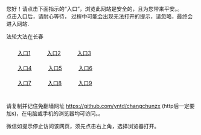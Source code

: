 您好！请点击下面指示的“入口”，浏览此网站是安全的，且为您带来平安。。 <br/>
点击入口后，请耐心等待， 过程中可能会出现无法打开的提示，请忽略，最终会进入网站. </br>

法轮大法在长春<br/>
<div style="padding:10px"><a style="margin:20px" target="_blank" href="https://d395jlwln2k4q5.cloudfront.net/2Qpsp?jbpzapw" id="ccLink1" rel="nofollow">入口1</a> <a target="_blank" style="margin:20px" href="https://d1kvgu9mikjl9t.cloudfront.net/2Qpsp?dmubvpsb" id="ccLink2" rel="nofollow">入口2</a> <a style="margin:20px" target="_blank" href="https://d2g1c6q09p7pun.cloudfront.net/2Qpsp?wrkokljx" id="ccLink3" rel="nofollow">入口3</a></div>

<div style="padding:10px" ><a style="margin:20px" target="_blank" href="https://d395jlwln2k4q5.cloudfront.net/2Qpsp?jbpzapw" id="ccLink4" rel="nofollow">入口4</a> <a style="margin:20px" href="https://d1kvgu9mikjl9t.cloudfront.net/2Qpsp?dmubvpsb" target="_blank" id="ccLink5" rel="nofollow">入口5</a> <a style="margin:20px" href="https://d2g1c6q09p7pun.cloudfront.net/2Qpsp?wrkokljx" target="_blank" id="ccLink6" rel="nofollow">入口6</a></div>

<div style="padding:10px"><a style="margin:20px" target="_blank" href="https://d395jlwln2k4q5.cloudfront.net/2Qpsp?jbpzapw" id="ccLink7" rel="nofollow">入口7</a> <a style="margin:20px" href="https://d1kvgu9mikjl9t.cloudfront.net/2Qpsp?dmubvpsb" target="_blank" id="ccLink8" rel="nofollow">入口8</a> <a style="margin:20px" target="_blank" href="https://d2g1c6q09p7pun.cloudfront.net/2Qpsp?wrkokljx" id="ccLink9" rel="nofollow">入口9</a></div>

<br/>



请复制并记住免翻墙网址 https://github.com/yntd/changchunzx (http后一定要加s)，在电脑或手机的浏览器均可访问。。<br/>

微信如提示停止访问该网页，须先点击右上角，选择浏览器打开。

